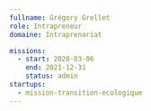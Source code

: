 ```yaml
---
fullname: Grégory Grellet
role: Intrapreneur
domaine: Intraprenariat

missions:
  - start: 2020-03-06
    end: 2021-12-31
    status: admin
startups:
  - mission-transition-ecologique
---
```


